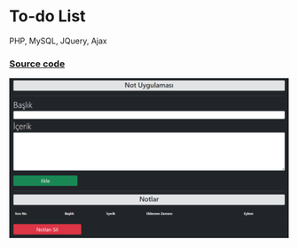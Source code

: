 # To-do List
PHP, MySQL, JQuery, Ajax
### <a href="https://github.com/oguzhanuyanik-sr/php-projects/tree/main/src/to-do-list">Source code</a>
<a href="https://github.com/oguzhanuyanik-sr/php-projects/tree/main/src/to-do-list"><img width="600px" src="https://github.com/oguzhanuyanik-sr/php-projects/blob/main/src/to-do-list/screenshot.PNG?raw=true" /></a>
